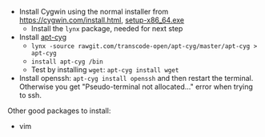 - Install Cygwin using the normal installer from https://cygwin.com/install.html, [setup-x86_64.exe](https://cygwin.com/setup-x86_64.exe)
	- Install the `lynx` package, needed for next step
- Install [apt-cyg](https://github.com/transcode-open/apt-cyg)
	- `lynx -source rawgit.com/transcode-open/apt-cyg/master/apt-cyg > apt-cyg`
	- `install apt-cyg /bin`
	- Test by installing `wget`: `apt-cyg install wget`
- Install openssh: `apt-cyg install openssh` and then restart the terminal. Otherwise you get "Pseudo-terminal not allocated..." error when trying to ssh.

Other good packages to install:

- vim
